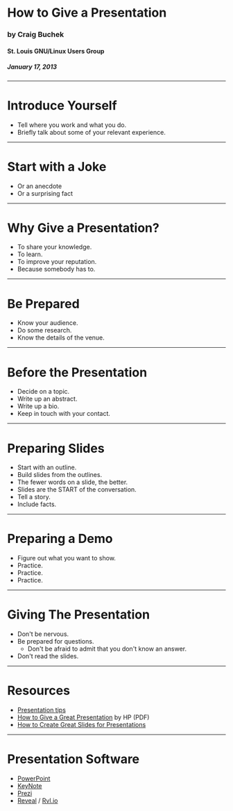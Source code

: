 How to Give a Presentation
==========================

### by Craig Buchek
#### St. Louis GNU/Linux Users Group
##### January 17, 2013

---

# Introduce Yourself

* Tell where you work and what you do.
* Briefly talk about some of your relevant experience.

---

# Start with a Joke

* Or an anecdote
* Or a surprising fact

---

# Why Give a Presentation?

* To share your knowledge.
* To learn.
* To improve your reputation.
* Because somebody has to.

---

# Be Prepared

* Know your audience.
* Do some research.
* Know the details of the venue.

---

# Before the Presentation

* Decide on a topic.
* Write up an abstract.
* Write up a bio.
* Keep in touch with your contact.

---

# Preparing Slides

* Start with an outline.
* Build slides from the outlines.
* The fewer words on a slide, the better.
* Slides are the START of the conversation.
* Tell a story.
* Include facts.

---

# Preparing a Demo

* Figure out what you want to show.
* Practice.
* Practice.
* Practice.

---

# Giving The Presentation

* Don't be nervous.
* Be prepared for questions.
  * Don't be afraid to admit that you don't know an answer.
* Don't read the slides.

---

# Resources

* [Presentation tips](http://wiki.sluug.org/presentations/tips)
* [How to Give a Great Presentation](http://www.pc.maricopa.edu/data/GlobalFiles/file/learning_tech_development/ocl/How%20to%20give%20a%20presentation.pdf) by HP (PDF)
* [How to Create Great Slides for Presentations](http://www.slideshare.net/mikejeffs/how-to-create-great-slides-for-presentations)

---

# Presentation Software

* [PowerPoint](http://office.microsoft.com/en-us/powerpoint/powerpoint-presentation-and-slide-software-FX101825655.aspx)
* [KeyNote](http://www.apple.com/iwork/keynote/)
* [Prezi](http://prezi.com)
* [Reveal](http://lab.hakim.se/reveal-js/) / [Rvl.io](http://www.rvl.io/)
